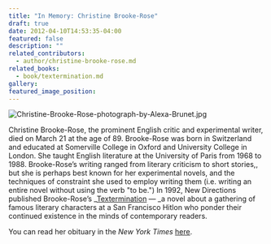 ```yaml
---
title: "In Memory: Christine Brooke-Rose"
draft: true
date: 2012-04-10T14:53:35-04:00
featured: false
description: ""
related_contributors:
  - author/christine-brooke-rose.md
related_books:
  - book/textermination.md
gallery:
featured_image_position: 
---
```


![Christine-Brooke-Rose-photograph-by-Alexa-Brunet.jpg](http://ndbooks.com/images/authors/Christine-Brooke-Rose-photograph-by-Alexa-Brunet.jpg)

Christine Brooke-Rose, the prominent English critic and experimental writer, died on March 21 at the age of 89. Brooke-Rose was born in Switzerland and educated at Somerville College in Oxford and University College in London. She taught English literature at the University of Paris from 1968 to 1988. Brooke-Rose’s writing ranged from literary criticism to short stories,, but she is perhaps best known for her experimental novels, and the techniques of constraint she used to employ writing them (i.e. writing an entire novel without using the verb "to be.") In 1992, New Directions published Brooke-Rose’s _[Textermination](http://ndbooks.com/book/textermination) — _a novel about a gathering of famous literary characters at a San Francisco Hitlon who ponder their continued existence in the minds of contemporary readers.  

You can read her obituary in the _New York Times_ [here](http://www.nytimes.com/2012/04/10/books/christine-brooke-rose-experimental-writer-dies-at-89.html?hpw). 

